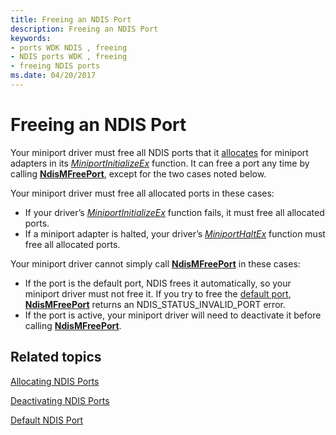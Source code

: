 ```yaml
---
title: Freeing an NDIS Port
description: Freeing an NDIS Port
keywords:
- ports WDK NDIS , freeing
- NDIS ports WDK , freeing
- freeing NDIS ports
ms.date: 04/20/2017
---
```


# Freeing an NDIS Port





Your miniport driver must free all NDIS ports that it [allocates](allocating-an-ndis-port.md) for miniport adapters in its [*MiniportInitializeEx*](/windows-hardware/drivers/ddi/ndis/nc-ndis-miniport_initialize) function. It can free a port any time by calling [**NdisMFreePort**](/windows-hardware/drivers/ddi/ndis/nf-ndis-ndismfreeport), except for the two cases noted below.

Your miniport driver must free all allocated ports in these cases:

-   If your driver’s [*MiniportInitializeEx*](/windows-hardware/drivers/ddi/ndis/nc-ndis-miniport_initialize) function fails, it must free all allocated ports.
-   If a miniport adapter is halted, your driver’s [*MiniportHaltEx*](/windows-hardware/drivers/ddi/ndis/nc-ndis-miniport_halt) function must free all allocated ports.

Your miniport driver cannot simply call [**NdisMFreePort**](/windows-hardware/drivers/ddi/ndis/nf-ndis-ndismfreeport) in these cases:

-   If the port is the default port, NDIS frees it automatically, so your miniport driver must not free it. If you try to free the [default port](default-ndis-port.md), [**NdisMFreePort**](/windows-hardware/drivers/ddi/ndis/nf-ndis-ndismfreeport) returns an NDIS\_STATUS\_INVALID\_PORT error.
-   If the port is active, your miniport driver will need to deactivate it before calling [**NdisMFreePort**](/windows-hardware/drivers/ddi/ndis/nf-ndis-ndismfreeport).

## Related topics


[Allocating NDIS Ports](allocating-an-ndis-port.md)

[Deactivating NDIS Ports](deactivating-an-ndis-port.md)

[Default NDIS Port](default-ndis-port.md)

 

